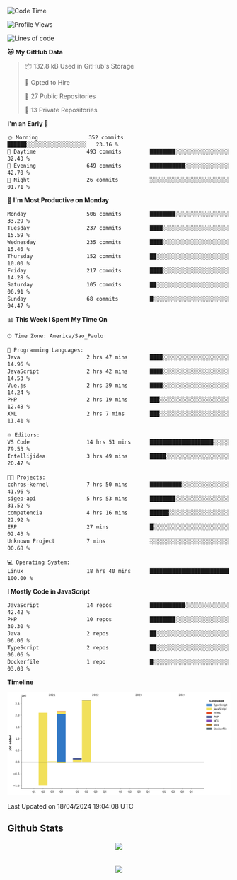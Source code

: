  
<!--START_SECTION:waka-->
![Code Time](http://img.shields.io/badge/Code%20Time-1%2C697%20hrs%2041%20mins-blue)

![Profile Views](http://img.shields.io/badge/Profile%20Views-22-blue)

![Lines of code](https://img.shields.io/badge/From%20Hello%20World%20I%27ve%20Written-7.1%20million%20lines%20of%20code-blue)

**🐱 My GitHub Data** 

> 📦 132.8 kB Used in GitHub's Storage 
 > 
> 💼 Opted to Hire
 > 
> 📜 27 Public Repositories 
 > 
> 🔑 13 Private Repositories 
 > 
**I'm an Early 🐤** 

```text
🌞 Morning                352 commits         ██████░░░░░░░░░░░░░░░░░░░   23.16 % 
🌆 Daytime                493 commits         ████████░░░░░░░░░░░░░░░░░   32.43 % 
🌃 Evening                649 commits         ███████████░░░░░░░░░░░░░░   42.70 % 
🌙 Night                  26 commits          ░░░░░░░░░░░░░░░░░░░░░░░░░   01.71 % 
```
📅 **I'm Most Productive on Monday** 

```text
Monday                   506 commits         ████████░░░░░░░░░░░░░░░░░   33.29 % 
Tuesday                  237 commits         ████░░░░░░░░░░░░░░░░░░░░░   15.59 % 
Wednesday                235 commits         ████░░░░░░░░░░░░░░░░░░░░░   15.46 % 
Thursday                 152 commits         ██░░░░░░░░░░░░░░░░░░░░░░░   10.00 % 
Friday                   217 commits         ████░░░░░░░░░░░░░░░░░░░░░   14.28 % 
Saturday                 105 commits         ██░░░░░░░░░░░░░░░░░░░░░░░   06.91 % 
Sunday                   68 commits          █░░░░░░░░░░░░░░░░░░░░░░░░   04.47 % 
```


📊 **This Week I Spent My Time On** 

```text
🕑︎ Time Zone: America/Sao_Paulo

💬 Programming Languages: 
Java                     2 hrs 47 mins       ████░░░░░░░░░░░░░░░░░░░░░   14.96 % 
JavaScript               2 hrs 42 mins       ████░░░░░░░░░░░░░░░░░░░░░   14.53 % 
Vue.js                   2 hrs 39 mins       ████░░░░░░░░░░░░░░░░░░░░░   14.24 % 
PHP                      2 hrs 19 mins       ███░░░░░░░░░░░░░░░░░░░░░░   12.48 % 
XML                      2 hrs 7 mins        ███░░░░░░░░░░░░░░░░░░░░░░   11.41 % 

🔥 Editors: 
VS Code                  14 hrs 51 mins      ████████████████████░░░░░   79.53 % 
Intellijidea             3 hrs 49 mins       █████░░░░░░░░░░░░░░░░░░░░   20.47 % 

🐱‍💻 Projects: 
cohros-kernel            7 hrs 50 mins       ██████████░░░░░░░░░░░░░░░   41.96 % 
sigep-api                5 hrs 53 mins       ████████░░░░░░░░░░░░░░░░░   31.52 % 
competencia              4 hrs 16 mins       ██████░░░░░░░░░░░░░░░░░░░   22.92 % 
ERP                      27 mins             █░░░░░░░░░░░░░░░░░░░░░░░░   02.43 % 
Unknown Project          7 mins              ░░░░░░░░░░░░░░░░░░░░░░░░░   00.68 % 

💻 Operating System: 
Linux                    18 hrs 40 mins      █████████████████████████   100.00 % 
```

**I Mostly Code in JavaScript** 

```text
JavaScript               14 repos            ███████████░░░░░░░░░░░░░░   42.42 % 
PHP                      10 repos            ████████░░░░░░░░░░░░░░░░░   30.30 % 
Java                     2 repos             ██░░░░░░░░░░░░░░░░░░░░░░░   06.06 % 
TypeScript               2 repos             ██░░░░░░░░░░░░░░░░░░░░░░░   06.06 % 
Dockerfile               1 repo              █░░░░░░░░░░░░░░░░░░░░░░░░   03.03 % 
```



**Timeline**

![Lines of Code chart](https://raw.githubusercontent.com/MaueDev/MaueDev/main/assets/bar_graph.png)


 Last Updated on 18/04/2024 19:04:08 UTC
<!--END_SECTION:waka-->

## Github Stats  
<div align="center"><img src="https://github-readme-stats.vercel.app/api/top-langs/?username=MaueDev&hide_border=true&layout=compact" align="center" /></div>  

<br/>  

<br/>  

<div align="center">
<img src="https://komarev.com/ghpvc/?username=MaueDev&&style=flat-square" align="center" />
</div>  
  

